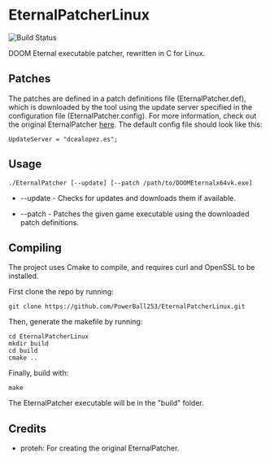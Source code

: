 # EternalPatcherLinux
![Build Status](https://github.com/PowerBall253/EternalPatcherLinux/actions/workflows/cmake.yml/badge.svg)

DOOM Eternal executable patcher, rewritten in C for Linux. 

## Patches
The patches are defined in a patch definitions file (EternalPatcher.def), which is downloaded by the tool using the update server specified in the configuration file (EternalPatcher.config). For more information, check out the original EternalPatcher [here](https://github.com/dcealopez/EternalPatcher). The default config file should look like this:
```
UpdateServer = "dcealopez.es";
```

## Usage
```
./EternalPatcher [--update] [--patch /path/to/DOOMEternalx64vk.exe]
```
* --update - Checks for updates and downloads them if available.

* --patch - Patches the given game executable using the downloaded patch definitions.

## Compiling
The project uses Cmake to compile, and requires curl and OpenSSL to be installed.

First clone the repo by running:

```
git clone https://github.com/PowerBall253/EternalPatcherLinux.git
```

Then, generate the makefile by running:
```
cd EternalPatcherLinux
mkdir build
cd build
cmake ..
```

Finally, build with:
```
make
```

The EternalPatcher executable will be in the "build" folder.

## Credits
* proteh: For creating the original EternalPatcher.
